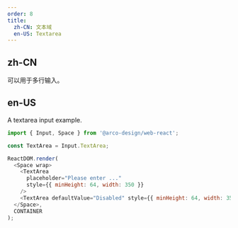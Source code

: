 ```yaml
---
order: 8
title:
  zh-CN: 文本域
  en-US: Textarea
---
```


## zh-CN

可以用于多行输入。

## en-US

A textarea input example.

```js
import { Input, Space } from '@arco-design/web-react';

const TextArea = Input.TextArea;

ReactDOM.render(
  <Space wrap>
    <TextArea
      placeholder="Please enter ..."
      style={{ minHeight: 64, width: 350 }}
    />
    <TextArea defaultValue="Disabled" style={{ minHeight: 64, width: 350 }} disabled />
  </Space>,
  CONTAINER
);
```
